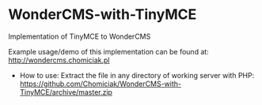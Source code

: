 # WonderCMS-with-TinyMCE
Implementation of TinyMCE to WonderCMS


Example usage/demo of this implementation can be found at: http://wondercms.chomiciak.pl

* How to use:
Extract the file in any directory of working server with PHP: https://github.com/Chomiciak/WonderCMS-with-TinyMCE/archive/master.zip
